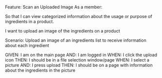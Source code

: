 Feature: Scan an Uploaded Image
As a member:

So that I can view categorized information about the usage or purpose of ingredients in a product.

I want to upload an image of the ingredients on a product

Scenario: Upload an image of an ingredients list to receive information about each ingredient

GIVEN: I am on the main page
AND: I am logged in
WHEN: I click the upload icon
THEN: I should be in a file selection window/page
WHEN: I select a picture
AND: I press upload
THEN: I should be on a page with information about the ingredients in the picture

